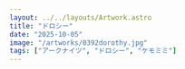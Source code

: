 ```yaml
---
layout: ../../layouts/Artwork.astro
title: "ドロシー"
date: "2025-10-05"
image: "/artworks/0392dorothy.jpg"
tags: ["アークナイツ", "ドロシー", "ケモミミ"]
---
```


